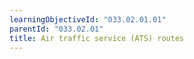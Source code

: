 ```yaml
---
learningObjectiveId: "033.02.01.01"
parentId: "033.02.01"
title: Air traffic service (ATS) routes
---
```

